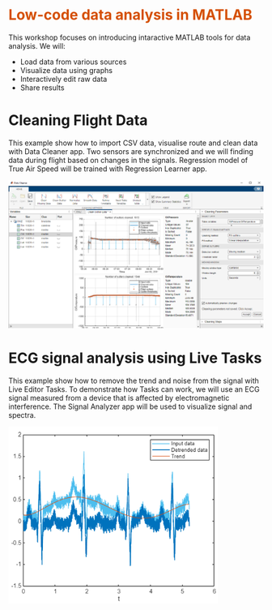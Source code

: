 
# <span style="color:rgb(213,80,0)">Low\-code data analysis in MATLAB</span>

This workshop focuses on introducing intaractive MATLAB tools for data analysis. We will:

-  Load data from various sources 
-  Visualize data using graphs 
-  Interactively edit raw data 
-  Share results 
# Cleaning Flight Data

This example show how to import CSV data, visualise route and clean data with Data Cleaner app. Two sensors are synchronized and we will finding data during flight based on changes in the signals. Regression model of True Air Speed will be trained with Regression Learner app.


<img src="README_media/image_0.png" width="612" alt="image_0.png">

# ECG signal analysis using Live Tasks

This example show how to remove the trend and noise from the signal with Live Editor Tasks. To demonstrate how Tasks can work, we will use an ECG signal measured from a device that is affected by electromagnetic interference. The Signal Analyzer app will be used to visualize signal and spectra.


<img src="README_media/image_1.png" width="414" alt="image_1.png">

